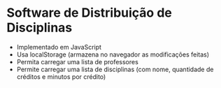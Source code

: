 # Software de Distribuição de Disciplinas

* Implementado em JavaScript
* Usa localStorage (armazena no navegador as modificações feitas)
* Permita carregar uma lista de professores
* Permite carregar uma lista de disciplinas (com nome, quantidade de créditos e minutos por crédito)
